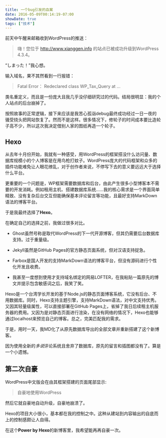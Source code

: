 ```yaml
---
title: 一个bug引发的血案
date: 2016-05-09T00:14:19-07:00
showDate: true
tags: ["技术"]
---
```


前天中午醒来邮箱收到WordPress的推送：

> 嗨！您位于 http://www.xianggen.info 的站点已被成功升级到WordPress 4.3.4。

“しまった！”我心想。

输入域名，果不其然看到一行报错：

> Fatal Error： Redeclared class WP_Tax_Query at ...

类名重定义，而且是一份庞大且我几乎没仔细研究过的代码。结局很明显：我的个人站点的后台崩掉了。

按照故事的正常逻辑，接下来应该是我苦心孤诣debug最终成功经过一日一夜的骚受挠头把网站恢复了。然而不是这样。很多情况下，修轮子的时间成本要比造轮子高不少，所以这次我决定借别人家的图纸再造一个轮子。

<!--more-->

## Hexo

从去年十月份开始，我就有一种感受，用WordPress的框架搭没什么访问量、数据库规模小的个人博客是在用鸟枪打蚊子。WordPress庞大的代码框架和众多的插件功能难免让人眼花缭乱，对于创作者来说，不停写下去的意义要远远大于选择什么平台。

更重要的一个问题是，WP框架需要数据库和后台，由此产生很多小型博客本不需要的开发消耗。例如租用主机、搭建数据库系统……我的核心需求是一个界面简单精致、没有复杂后台交互但能确保基本评论留言等功能，且最好支持MarkDown语法的博客平台。

于是我最终选择了<strong>Hexo</strong>。

在确定自己的选择之前，我做过很多对比。

- Ghost虽然号称是取代WordPress的下一代开源博客，但其仍需要后台数据库支持。过于重量级。

- JekyII虽然是GitHub Pages的官方静态页面系统，但对汉语支持捉急。

- Farbox是国人开发的支持MarkDown语法的博客平台，但没有源码进行个性化开发且收费。

- 我甚至一度想到使用才支持域名绑定的网易LOFTER，在我粘贴一篇原先的博文并提示包含敏感词之后，我笑了笑。

Hexo是一个台湾学长开发的基于Node.js的静态页面博客系统，它没有后台、不用数据库。同时，Hexo支持主题引擎，支持MarkDown语法，对中文支持优秀。又因其轻量级属性，可以直接部署在GitHub Pages上，省掉了我日后续租主机服务器的费用。又因为是对静态页面进行渲染，在没有网络的情况下，Hexo也能够通过localhost来预览自己的博客。总之，完美匹配我的需求。

于是，用时一天，我MD化了从原先数据库导出的全部文章并重新搭建了这个新博客。

因为使用全新的<em>多说</em>评论系统且舍弃了数据库，原先的留言和插图都没有了。算是一个小遗憾。


## 第二次自豪

WordPress中文版会在由其框架搭建的页面尾部显示:

> 自豪地使用WordPress

然后它就自豪地自动升级，自豪地崩溃了。

Hexo的项目大小很小，基本都在我的控制之中。这种从建站到内容输出的自底而上的控制感颇让人自得。

在这个<strong>Power by Hexo</Strong>的新博客里，我希望能再再自豪一次。

&nbsp;


